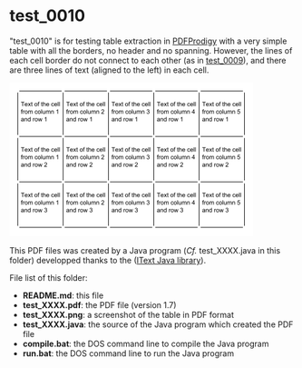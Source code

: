 test_0010
=========

"test_0010" is for testing table extraction in [PDFProdigy](http://www.pdfprodigy.com) with a very simple table with all the borders, no header and no spanning.
However, the lines of each cell border do not connect to each other (as in [test_0009](../test_0009/)), and there are three lines of text (aligned to the left) in each cell.

![test_0010 screenshot](test_0010.png)

This PDF files was created by a Java program (_Cf._ test_XXXX.java in this folder) developped thanks to the ([IText Java library](http://itextpdf.com/)).

File list of this folder:

   - **README.md**: this file
   - **test_XXXX.pdf**: the PDF file (version 1.7)
   - **test_XXXX.png**: a screenshot of the table in PDF format
   - **test_XXXX.java**: the source of the Java program which created the PDF file
   - **compile.bat**: the DOS command line to compile the Java program
   - **run.bat**: the DOS command line to run the Java program
